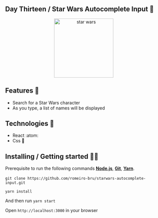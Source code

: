 ## Day Thirteen / Star Wars Autocomplete Input 🌌

<p  align="center">
<img  src="https://media.giphy.com/media/K9yzeKyvvva9i/giphy.gif"  height="190" alt="star wars">
</p>

## Features 👾 
* Search for a Star Wars character
* As you type, a list of names will be displayed

## Technologies :mag_right:
* React :atom:
* Css :nail_care:


## Installing / Getting started 👨‍🏭

Prerequisite to run the following commands <strong>[Node.js](https://nodejs.org/en/download/)</strong>, 
                           <strong>[Git](https://git-scm.com/downloads)</strong>, 
                           <strong>[Yarn](https://yarnpkg.com/)</strong>.
<br><br>
```git clone https://github.com/romeiro-bru/starwars-autocomplete-input.git```
<br>

```yarn install```

And then run ```yarn start```

Open ```http://localhost:3000``` in your browser


